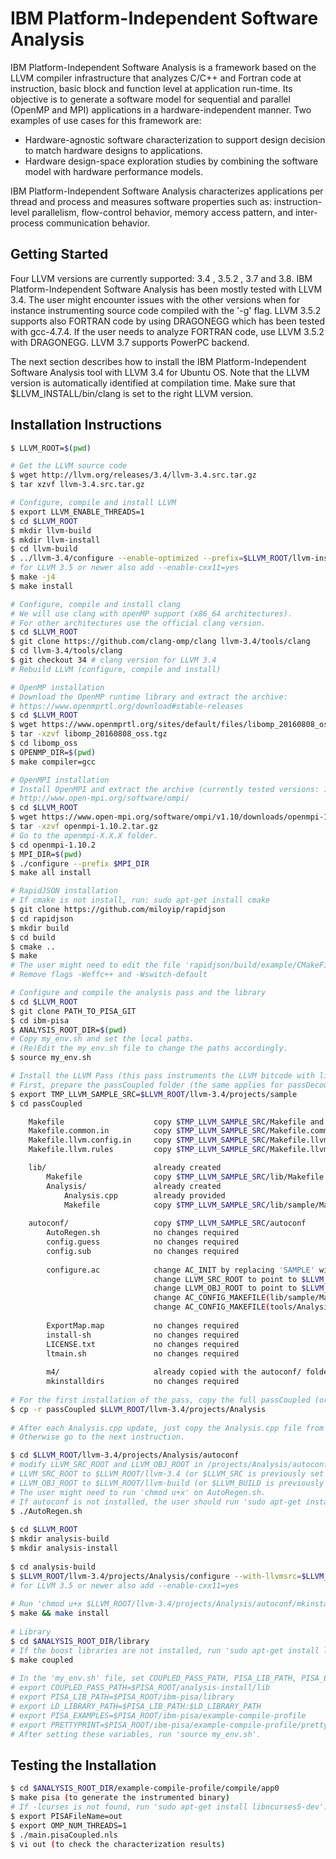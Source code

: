 # IBM Platform-Independent Software Analysis

IBM Platform-Independent Software Analysis is a framework based on the LLVM compiler infrastructure that analyzes C/C++ and Fortran code at instruction, basic block and function level at application run-time. Its objective is to generate a software model for sequential and parallel (OpenMP and MPI) applications in a hardware-independent manner. Two examples of use cases for this framework are: 

  - Hardware-agnostic software characterization to support design decision to match hardware designs to applications.
  - Hardware design-space exploration studies by combining the software model with hardware performance models.

IBM Platform-Independent Software Analysis characterizes applications per thread and process and measures software properties such as: instruction-level parallelism, flow-control behavior, memory access pattern, and inter-process communication behavior. 

## Getting Started

Four LLVM versions are currently supported: 3.4 , 3.5.2 , 3.7 and 3.8. IBM Platform-Independent Software Analysis has been mostly tested with LLVM 3.4. The user might encounter issues with the other versions when for instance instrumenting source code compiled with the '-g' flag. LLVM 3.5.2 supports also FORTRAN code by using DRAGONEGG which has been tested with gcc-4.7.4. If the user needs to analyze FORTRAN code, use LLVM 3.5.2 with DRAGONEGG. LLVM 3.7 supports PowerPC backend.

The next section describes how to install the IBM Platform-Independent Software Analysis tool with LLVM 3.4 for Ubuntu OS. Note that the LLVM version is automatically identified at compilation time. Make sure that $LLVM_INSTALL/bin/clang is set to the right LLVM version.

## Installation Instructions 

```sh
$ LLVM_ROOT=$(pwd)

# Get the LLVM source code
$ wget http://llvm.org/releases/3.4/llvm-3.4.src.tar.gz
$ tar xzvf llvm-3.4.src.tar.gz

# Configure, compile and install LLVM
$ export LLVM_ENABLE_THREADS=1
$ cd $LLVM_ROOT
$ mkdir llvm-build
$ mkdir llvm-install
$ cd llvm-build
$ ../llvm-3.4/configure --enable-optimized --prefix=$LLVM_ROOT/llvm-install
# for LLVM 3.5 or newer also add --enable-cxx11=yes
$ make -j4    
$ make install

# Configure, compile and install clang
# We will use clang with openMP support (x86_64 architectures). 
# For other architectures use the official clang version.
$ cd $LLVM_ROOT
$ git clone https://github.com/clang-omp/clang llvm-3.4/tools/clang
$ cd llvm-3.4/tools/clang
$ git checkout 34 # clang version for LLVM 3.4
# Rebuild LLVM (configure, compile and install)

# OpenMP installation
# Download the OpenMP runtime library and extract the archive:
# https://www.openmprtl.org/download#stable-releases
$ cd $LLVM_ROOT
$ wget https://www.openmprtl.org/sites/default/files/libomp_20160808_oss.tgz
$ tar -xzvf libomp_20160808_oss.tgz
$ cd libomp_oss
$ OPENMP_DIR=$(pwd)
$ make compiler=gcc

# OpenMPI installation
# Install OpenMPI and extract the archive (currently tested versions: 1.8.6 and 1.10.2):
# http://www.open-mpi.org/software/ompi/
$ cd $LLVM_ROOT
$ wget https://www.open-mpi.org/software/ompi/v1.10/downloads/openmpi-1.10.2.tar.gz
$ tar -xzvf openmpi-1.10.2.tar.gz
# Go to the openmpi-X.X.X folder.
$ cd openmpi-1.10.2
$ MPI_DIR=$(pwd)
$ ./configure --prefix $MPI_DIR
$ make all install

# RapidJSON installation 
# If cmake is not install, run: sudo apt-get install cmake
$ git clone https://github.com/miloyip/rapidjson
$ cd rapidjson
$ mkdir build
$ cd build    
$ cmake ..
$ make
# The user might need to edit the file 'rapidjson/build/example/CMakeFiles/lookaheadparser.dir/flags.make':
# Remove flags -Weffc++ and -Wswitch-default

# Configure and compile the analysis pass and the library
$ cd $LLVM_ROOT
$ git clone PATH_TO_PISA_GIT
$ cd ibm-pisa
$ ANALYSIS_ROOT_DIR=$(pwd)
# Copy my_env.sh and set the local paths.
# (Re)Edit the my_env.sh file to change the paths accordingly.
$ source my_env.sh

# Install the LLVM Pass (this pass instruments the LLVM bitcode with library calls)
# First, prepare the passCoupled folder (the same applies for passDecoupled) to have the following structure:
$ export TMP_LLVM_SAMPLE_SRC=$LLVM_ROOT/llvm-3.4/projects/sample
$ cd passCoupled

    Makefile                    copy $TMP_LLVM_SAMPLE_SRC/Makefile and change DIRS from 'lib tools' to 'lib'
    Makefile.common.in          copy $TMP_LLVM_SAMPLE_SRC/Makefile.common.in, change PROJECT_NAME to 'Analysis' and add PROJ_VERSION=0.1
    Makefile.llvm.config.in     copy $TMP_LLVM_SAMPLE_SRC/Makefile.llvm.config.in 
    Makefile.llvm.rules         copy $TMP_LLVM_SAMPLE_SRC/Makefile.llvm.rules

    lib/                        already created 
        Makefile                copy $TMP_LLVM_SAMPLE_SRC/lib/Makefile and change DIRS to 'Analysis'
        Analysis/               already created
            Analysis.cpp        already provided
            Makefile            copy $TMP_LLVM_SAMPLE_SRC/lib/sample/Makefile, change LIBRARYNAME to 'Analysis' and add LOADABLE_MODULE=1
            
    autoconf/                   copy $TMP_LLVM_SAMPLE_SRC/autoconf
        AutoRegen.sh            no changes required
        config.guess            no changes required
        config.sub              no changes required
                    
        configure.ac            change AC_INIT by replacing 'SAMPLE' with 'ANALYSIS' and by adding version number (0.01) and email address
                                change LLVM_SRC_ROOT to point to $LLVM_SRC ($LLVM_ROOT/llvm-3.4)
                                change LLVM_OBJ_ROOT to point to $LLVM_BUILD ($LLVM_ROOT/llvm-build)
                                change AC_CONFIG_MAKEFILE(lib/sample/Makefile) by replacing 'sample' with 'Analysis'
                                change AC_CONFIG_MAKEFILE(tools/Analysis/Makefile) by replacing 'sample' with 'Analysis'
                                            
        ExportMap.map           no changes required
        install-sh              no changes required
        LICENSE.txt             no changes required
        ltmain.sh               no changes required
                    
        m4/                     already copied with the autoconf/ folder 
        mkinstalldirs           no changes required    
        
# For the first installation of the pass, copy the full passCoupled (or passDecoupled) folder.
$ cp -r passCoupled $LLVM_ROOT/llvm-3.4/projects/Analysis
        
# After each Analysis.cpp update, just copy the Analysis.cpp file from passCoupled (or passDecoupled).
# Otherwise go to the next instruction.             

$ cd $LLVM_ROOT/llvm-3.4/projects/Analysis/autoconf        
# modify LLVM_SRC_ROOT and LLVM_OBJ_ROOT in /projects/Analysis/autoconf/configure.ac:
# LLVM_SRC_ROOT to $LLVM_ROOT/llvm-3.4 (or $LLVM_SRC is previously set in my_env.sh)
# LLVM_OBJ_ROOT to $LLVM_ROOT/llvm-build (or $LLVM_BUILD is previously set in my_env.sh)
# The user might need to run 'chmod u+x' on AutoRegen.sh.
# If autoconf is not installed, the user should run 'sudo apt-get install autoconf'
$ ./AutoRegen.sh
        
$ cd $LLVM_ROOT
$ mkdir analysis-build
$ mkdir analysis-install
        
$ cd analysis-build
$ $LLVM_ROOT/llvm-3.4/projects/Analysis/configure --with-llvmsrc=$LLVM_ROOT/llvm-3.4 --with-llvmobj=$LLVM_ROOT/llvm-build --prefix=$LLVM_ROOT/analysis-install
# for LLVM 3.5 or newer also add --enable-cxx11=yes
        
# Run 'chmod u+x $LLVM_ROOT/llvm-3.4/projects/Analysis/autoconf/mkinstalldirs' for the following command to run succesfully. 
$ make && make install
        
# Library
$ cd $ANALYSIS_ROOT_DIR/library
# If the boost libraries are not installed, run 'sudo apt-get install libboost-all-dev'.
$ make coupled
        
# In the 'my_env.sh' file, set COUPLED_PASS_PATH, PISA_LIB_PATH, PISA_EXAMPLES and PRETTYPRINT.
# export COUPLED_PASS_PATH=$PISA_ROOT/analysis-install/lib
# export PISA_LIB_PATH=$PISA_ROOT/ibm-pisa/library
# export LD_LIBRARY_PATH=$PISA_LIB_PATH:$LD_LIBRARY_PATH
# export PISA_EXAMPLES=$PISA_ROOT/ibm-pisa/example-compile-profile
# export PRETTYPRINT=$PISA_ROOT/ibm-pisa/example-compile-profile/prettyPrint.sh
# After setting these variables, run 'source my_env.sh'.  
```

## Testing the Installation
```sh
$ cd $ANALYSIS_ROOT_DIR/example-compile-profile/compile/app0
$ make pisa (to generate the instrumented binary)
# If -lcurses is not found, run 'sudo apt-get install libncurses5-dev'.
$ export PISAFileName=out
$ export OMP_NUM_THREADS=1
$ ./main.pisaCoupled.nls
$ vi out (to check the characterization results)
```
